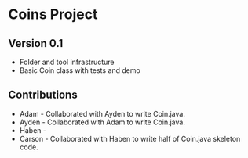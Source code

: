 # Coins Project
## Version 0.1
* Folder and tool infrastructure
* Basic Coin class with tests and demo

## Contributions
* Adam - Collaborated with Ayden to write Coin.java.
* Ayden - Collaborated with Adam to write Coin.java.
* Haben - 
* Carson -  Collaborated with Haben to write half of Coin.java skeleton code.
